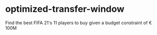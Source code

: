 # optimized-transfer-window
Find the best FIFA 21's 11 players to buy given a budget constraint of € 100M
